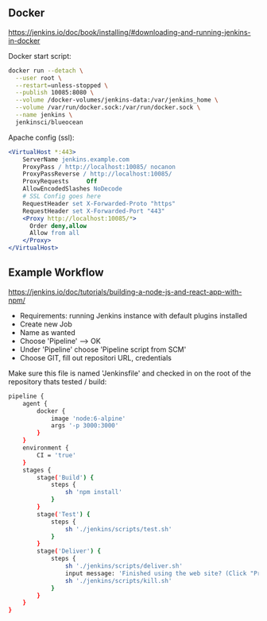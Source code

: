 ## Docker

https://jenkins.io/doc/book/installing/#downloading-and-running-jenkins-in-docker

Docker start script:

```bash
docker run --detach \
  --user root \
  --restart=unless-stopped \
  --publish 10085:8080 \
  --volume /docker-volumes/jenkins-data:/var/jenkins_home \
  --volume /var/run/docker.sock:/var/run/docker.sock \
  --name jenkins \
  jenkinsci/blueocean
```

Apache config (ssl):

```apache
<VirtualHost *:443>
    ServerName jenkins.example.com
    ProxyPass / http://localhost:10085/ nocanon
    ProxyPassReverse / http://localhost:10085/
    ProxyRequests     Off
    AllowEncodedSlashes NoDecode
    # SSL Config goes here
    RequestHeader set X-Forwarded-Proto "https"
    RequestHeader set X-Forwarded-Port "443"
    <Proxy http://localhost:10085/*>
      Order deny,allow
      Allow from all
    </Proxy>
</VirtualHost>
```

## Example Workflow

https://jenkins.io/doc/tutorials/building-a-node-js-and-react-app-with-npm/

- Requirements: running Jenkins instance with default plugins installed
- Create new Job
- Name as wanted
- Choose 'Pipeline' --> OK
- Under 'Pipeline' choose 'Pipeline script from SCM' 
- Choose GIT, fill out repositori URL, credentials

Make sure this file is named 'Jenkinsfile' and checked in on the root of the repository thats tested / build:

```bash
pipeline {
    agent {
        docker {
            image 'node:6-alpine'
            args '-p 3000:3000'
        }
    }
    environment { 
        CI = 'true'
    }
    stages {
        stage('Build') {
            steps {
                sh 'npm install'
            }
        }
        stage('Test') {
            steps {
                sh './jenkins/scripts/test.sh'
            }
        }
        stage('Deliver') { 
            steps {
                sh './jenkins/scripts/deliver.sh' 
                input message: 'Finished using the web site? (Click "Proceed" to continue)' 
                sh './jenkins/scripts/kill.sh' 
            }
        }
    }
}
```

